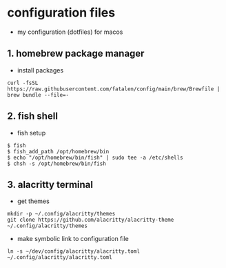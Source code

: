 # configuration files
- my configuration (dotfiles) for macos

## 1. homebrew package manager
- install packages
```
curl -fsSL https://raw.githubusercontent.com/fatalen/config/main/brew/Brewfile | brew bundle --file=-

```

## 2. fish shell
- fish setup
```
$ fish
$ fish_add_path /opt/homebrew/bin
$ echo "/opt/homebrew/bin/fish" | sudo tee -a /etc/shells
$ chsh -s /opt/homebrew/bin/fish
```

## 3. alacritty terminal
- get themes
```
mkdir -p ~/.config/alacritty/themes
git clone https://github.com/alacritty/alacritty-theme ~/.config/alacritty/themes
```
- make symbolic link to configuration file
```
ln -s ~/dev/config/alacritty/alacritty.toml ~/.config/alacritty/alacritty.toml
```
